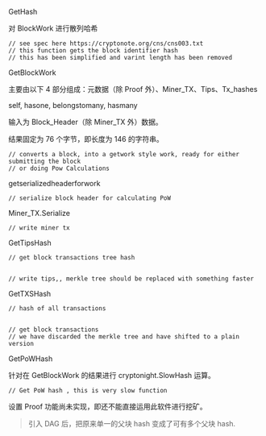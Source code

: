GetHash

对 BlockWork 进行散列哈希

```
// see spec here https://cryptonote.org/cns/cns003.txt
// this function gets the block identifier hash
// this has been simplified and varint length has been removed
```

GetBlockWork

主要由以下 4 部分组成：元数据（除 Proof 外）、Miner\_TX、Tips、Tx\_hashes

self, hasone, belongstomany, hasmany

输入为 Block\_Header（除 Miner\_TX 外）数据。

结果固定为 76 个字节，即长度为 146 的字符串。

```
// converts a block, into a getwork style work, ready for either submitting the block
// or doing Pow Calculations
```

getserializedheaderforwork

```
// serialize block header for calculating PoW
```

Miner\_TX.Serialize

```
// write miner tx
```

GetTipsHash

```
// get block transactions tree hash


// write tips,, merkle tree should be replaced with something faster
```

GetTXSHash

```
// hash of all transactions


// get block transactions
// we have discarded the merkle tree and have shifted to a plain version
```

GetPoWHash

针对在 GetBlockWork 的结果进行 cryptonight.SlowHash 运算。

```
// Get PoW hash , this is very slow function
```

设置 Proof 功能尚未实现，即还不能直接运用此软件进行挖矿。

> 引入 DAG 后，把原来单一的父块 hash 变成了可有多个父块 hash.



